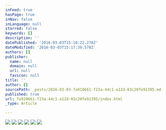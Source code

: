 ```yaml
---
inFeed: true
hasPage: true
inNav: false
inLanguage: null
starred: false
keywords: []
description: ''
datePublished: '2016-03-03T15:18:22.278Z'
dateModified: '2016-03-03T15:17:39.578Z'
authors: []
publisher:
  name: null
  domain: null
  url: null
  favicon: null
title: ''
author: []
sourcePath: _posts/2016-03-03-7a910661-f23a-44c1-a12d-03c20fe91395.md
published: true
url: 7a910661-f23a-44c1-a12d-03c20fe91395/index.html
_type: Article

---
```

![](https://the-grid-user-content.s3-us-west-2.amazonaws.com/989abcf9-45d2-4dbd-923f-d4e5f1b59d93.jpg)
![](https://the-grid-user-content.s3-us-west-2.amazonaws.com/db7ee9ce-8333-4f57-b3d6-b59e415efcc0.jpg)
![](https://the-grid-user-content.s3-us-west-2.amazonaws.com/d2cbc14b-080d-4b7d-a49c-dfa74823bc9e.jpg)
![](https://the-grid-user-content.s3-us-west-2.amazonaws.com/ba8df4bb-7e03-4d19-923a-05805bd53dc3.jpg)
![](https://the-grid-user-content.s3-us-west-2.amazonaws.com/140c0b40-2b3a-429c-9c73-407e3d95ceda.jpg)
![](https://the-grid-user-content.s3-us-west-2.amazonaws.com/b474c9ef-2ca0-41ad-b1c7-c01185a03b24.jpg)